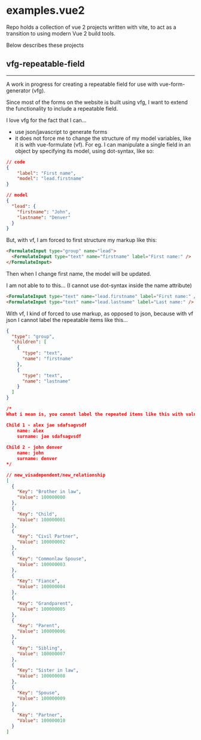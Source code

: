 # examples.vue2

Repo holds a collection of vue 2 projects written with vite, to act as a transition to using modern Vue 2 build tools.

Below describes these projects

## vfg-repeatable-field

---

A work in progress for creating a repeatable field for use with vue-form-generator (vfg).

Since most of the forms on the website is built using vfg, I want to extend the functionality to include a repeatable field.

I love vfg for the fact that I can...

- use json/javascript to generate forms
- it does not force me to change the structure of my model variables, like it is with vue-formulate (vf). For eg. I can manipulate a single field in an object by specifying its model, using dot-syntax, like so:

```json
// code
{
    "label": "First name",
    "model": "lead.firstname"
}

// model
{
  "lead": {
    "firstname": "John",
    "lastname": "Denver"
  }
}
```

But, with vf, I am forced to first structure my markup like this:

```html
<FormulateInput type="group" name="lead">
  <FormulateInput type="text" name="firstname" label="First name:" />
</FormulateInput>
```

Then when I change first name, the model will be updated.

I am not able to to this... (I cannot use dot-syntax inside the name attribute)

```html
<FormulateInput type="text" name="lead.firstname" label="First name:" />
<FormulateInput type="text" name="lead.lastname" label="Last name:" />
```

With vf, I kind of forced to use markup, as opposed to json, because with vf json I cannot label the repeatable items like this...

```json
{
  "type": "group",
  "children": [
    {
      "type": "text",
      "name": "firstname"
    },
    {
      "type": "text",
      "name": "lastname"
    }
  ]
}

/*
What i mean is, you cannot label the repeated items like this with values from somewhere else 

Child 1 - alex jae sdafsagvsdf
    name: alex
    surname: jae sdafsagvsdf
    
Child 2 - john denver
    name: john
    surname: denver
*/
```

```json
// new_visadependent/new_relationship
[
  {
    "Key": "Brother in law",
    "Value": 100000000
  },
  {
    "Key": "Child",
    "Value": 100000001
  },
  {
    "Key": "Civil Partner",
    "Value": 100000002
  },
  {
    "Key": "Commonlaw Spouse",
    "Value": 100000003
  },
  {
    "Key": "Fiance",
    "Value": 100000004
  },
  {
    "Key": "Grandparent",
    "Value": 100000005
  },
  {
    "Key": "Parent",
    "Value": 100000006
  },
  {
    "Key": "Sibling",
    "Value": 100000007
  },
  {
    "Key": "Sister in law",
    "Value": 100000008
  },
  {
    "Key": "Spouse",
    "Value": 100000009
  },
  {
    "Key": "Partner",
    "Value": 100000010
  }
]
```
